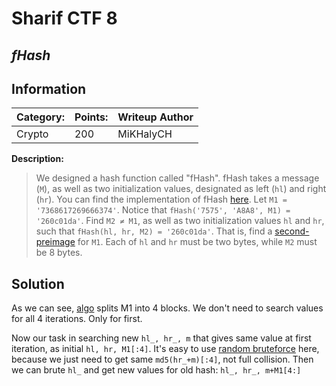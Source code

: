 # __Sharif CTF 8__ 
## _fHash_

## Information
**Category:** | **Points:** | **Writeup Author**
--- | --- | ---
Crypto | 200 | MiKHalyCH

**Description:** 

> We designed a hash function called "fHash". fHash takes a message (`M`), as well as two initialization values, designated as left (`hl`) and right (`hr`). You can find the implementation of fHash [here](fHash.py).
Let `M1 = '7368617269666374'`. Notice that `fHash('7575', 'A8A8', M1) = '260c01da'`.
Find `M2 ≠ M1`, as well as two initialization values `hl` and `hr`, such that `fHash(hl, hr, M2) = '260c01da'`. That is, find a [second-preimage](https://en.wikipedia.org/wiki/Preimage_attack) for `M1`.
Each of `hl` and `hr` must be two bytes, while `M2` must be 8 bytes.

## Solution

As we can see, [algo](fHash.py) splits M1 into 4 blocks. 
We don't need to search values for all 4 iterations. Only for first. 

Now our task in searching new `hl_, hr_, m` that gives same value at first iteration, as initial `hl, hr, M1[:4]`.
It's easy to use [random bruteforce](solver.py) here, because we just need to get same `md5(hr_+m)[:4]`, not full collision.
Then we can brute `hl_` and get new values for old hash: `hl_, hr_, m+M1[4:]`

